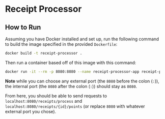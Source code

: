 # Receipt Processor

## How to Run

Assuming you have Docker installed and set up, run the following command to
build the image specified in the provided `Dockerfile`:

```sh
docker build -t receipt-processor .
```

Then run a container based off of this image with this command:

```sh
docker run -it --rm -p 8080:8080 --name receipt-processor-app receipt-processor
```

**Note** while you can choose any external port (the `8080` before the colon (`:`)),
the internal port (the `8080` after the colon (`:`)) should stay as `8080`.

From here, you should be able to send requests to
`localhost:8080/receipts/process` and  `localhost:8080/receipts/{id}/points` (or
replace `8080` with whatever external port you chose).
